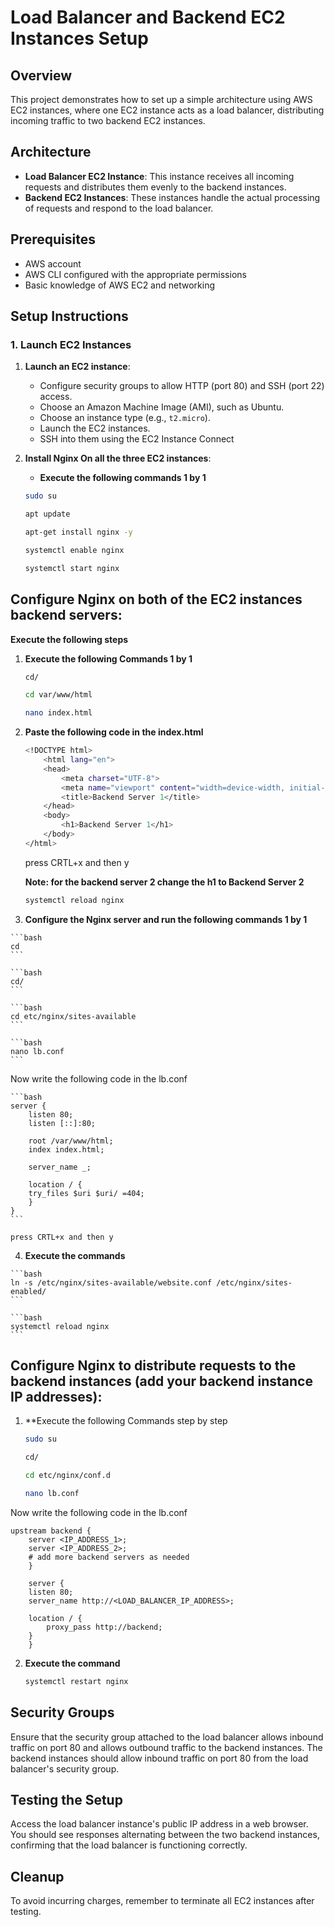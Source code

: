 # Load Balancer and Backend EC2 Instances Setup

## Overview

This project demonstrates how to set up a simple architecture using AWS EC2 instances, where one EC2 instance acts as a load balancer, distributing incoming traffic to two backend EC2 instances.

## Architecture

- **Load Balancer EC2 Instance**: This instance receives all incoming requests and distributes them evenly to the backend instances.
- **Backend EC2 Instances**: These instances handle the actual processing of requests and respond to the load balancer.

## Prerequisites

- AWS account
- AWS CLI configured with the appropriate permissions
- Basic knowledge of AWS EC2 and networking

## Setup Instructions

### 1. Launch EC2 Instances

1. **Launch an EC2 instance**:
   - Configure security groups to allow HTTP (port 80) and SSH (port 22) access.
   - Choose an Amazon Machine Image (AMI), such as Ubuntu.
   - Choose an instance type (e.g., `t2.micro`).
   - Launch the EC2 instances.
   - SSH into them using the EC2 Instance Connect

2. **Install Nginx On all the three EC2 instances**:

   - **Execute the following commands 1 by 1**
   
   	```bash
	sudo su 
	```
	
	```bash
	apt update
	```
	 
   	```bash
	apt-get install nginx -y
	```
	
   	```bash
	systemctl enable nginx
	```
	
	```bash
	systemctl start nginx
	```
	
## Configure Nginx on both of the EC2 instances backend servers:

**Execute the following steps**

 1. **Execute the following Commands 1 by 1**
	
	```bash
	cd/
	```
	
	```bash
	cd var/www/html
	```
	
	```bash
	nano index.html
	```
	
 2. **Paste the following code in the index.html** 
 
 	```bash
 	<!DOCTYPE html>
		<html lang="en">
		<head>
		    <meta charset="UTF-8">
		    <meta name="viewport" content="width=device-width, initial-scale=1.0">
		    <title>Backend Server 1</title>
		</head>
		<body>
		    <h1>Backend Server 1</h1>
		</body>
	</html>
 	```
 	
 	press CRTL+x and then y
 	
 	**Note: for the backend server 2 change the h1 to Backend Server 2**
 	
 	```bash
	systemctl reload nginx
	```
 	
 	
  3. **Configure the Nginx server and run the following commands 1 by 1**

	```bash
	cd
	``` 

	```bash
	cd/
	```
	
	```bash
	cd etc/nginx/sites-available
	```
	 
	```bash
	nano lb.conf
	```
	
  Now write the following code in the lb.conf
  
	```bash
	server {
	    listen 80;
	    listen [::]:80;

	    root /var/www/html;
	    index index.html;

	    server_name _;

	    location / {
		try_files $uri $uri/ =404;
	    }
	}
	```
	
	press CRTL+x and then y
	
  4. **Execute the commands**
 
	```bash
	ln -s /etc/nginx/sites-available/website.conf /etc/nginx/sites-enabled/
	```
	
	```bash
	systemctl reload nginx	
	```
	
## Configure Nginx to distribute requests to the backend instances (add your backend instance IP addresses):

 1. **Execute the following Commands step by step
  
	```bash
	sudo su
	```
	
	```bash
	cd/
	```
	
	```bash
	cd etc/nginx/conf.d
	```
	 
	```bash
	nano lb.conf
	```

 Now write the following code in the lb.conf
	
	upstream backend {
		server <IP_ADDRESS_1>;
		server <IP_ADDRESS_2>;
		# add more backend servers as needed
	    }

	    server {
		listen 80;
		server_name http://<LOAD_BALANCER_IP_ADDRESS>;

		location / {
		    proxy_pass http://backend;
		}
	    }
	    
	    
 2. **Execute the command**

	```bash
	systemctl restart nginx
	```  

## Security Groups

Ensure that the security group attached to the load balancer allows inbound traffic on port 80 and allows outbound traffic to the backend instances. The backend instances should allow inbound traffic on port 80 from the load balancer's security group.

## Testing the Setup

Access the load balancer instance's public IP address in a web browser.
You should see responses alternating between the two backend instances, confirming that the load balancer is functioning correctly.

## Cleanup

To avoid incurring charges, remember to terminate all EC2 instances after testing.


